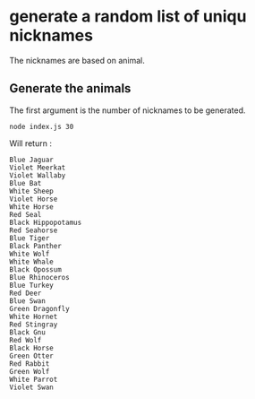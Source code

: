 # generate a random list of uniqu nicknames 


The nicknames are based on animal.


## Generate the animals 

The first argument is the number of nicknames to be generated.

```
node index.js 30
``` 

Will return : 

```
Blue Jaguar
Violet Meerkat
Violet Wallaby
Blue Bat
White Sheep
Violet Horse
White Horse
Red Seal
Black Hippopotamus
Red Seahorse
Blue Tiger
Black Panther
White Wolf
White Whale
Black Opossum
Blue Rhinoceros
Blue Turkey
Red Deer
Blue Swan
Green Dragonfly
White Hornet
Red Stingray
Black Gnu
Red Wolf
Black Horse
Green Otter
Red Rabbit
Green Wolf
White Parrot
Violet Swan
```


